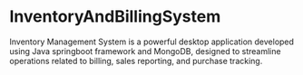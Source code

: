 # InventoryAndBillingSystem
Inventory Management System is a powerful desktop application developed using Java springboot framework and MongoDB, designed to streamline operations related to billing, sales reporting, and purchase tracking.
